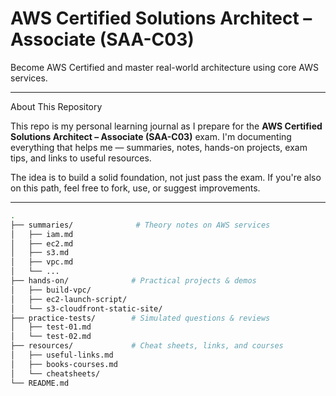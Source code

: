 # AWS Certified Solutions Architect – Associate (SAA-C03)


Become AWS Certified and master real-world architecture using core AWS services.

---

About This Repository

This repo is my personal learning journal as I prepare for the **AWS Certified Solutions Architect – Associate (SAA-C03)** exam. I'm documenting everything that helps me — summaries, notes, hands-on projects, exam tips, and links to useful resources.

The idea is to build a solid foundation, not just pass the exam. If you're also on this path, feel free to fork, use, or suggest improvements.

---


```bash
.
├── summaries/              # Theory notes on AWS services
│   ├── iam.md             
│   ├── ec2.md
│   ├── s3.md
│   ├── vpc.md
│   └── ...
├── hands-on/              # Practical projects & demos
│   ├── build-vpc/
│   ├── ec2-launch-script/
│   └── s3-cloudfront-static-site/
├── practice-tests/        # Simulated questions & reviews
│   ├── test-01.md
│   └── test-02.md
├── resources/             # Cheat sheets, links, and courses
│   ├── useful-links.md
│   ├── books-courses.md
│   └── cheatsheets/
└── README.md
